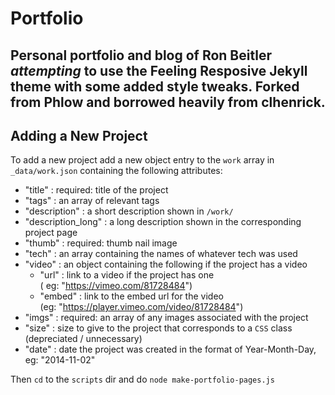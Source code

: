 # Portfolio

Personal portfolio and blog of Ron Beitler *attempting* to use the Feeling Resposive Jekyll theme with some added style tweaks. Forked from Phlow and borrowed heavily from clhenrick.
-------------------------------
## Adding a New Project

To add a new project add a new object entry to the `work` array in `_data/work.json` containing the following attributes:

- "title" : required: title of the project
- "tags" : an array of relevant tags
- "description" : a short description shown in `/work/`
- "description_long" : a long description shown in the corresponding project page
- "thumb" : required: thumb nail image
- "tech" : an array containing the names of whatever tech was used
- "video" : an object containing the following if the project has a video
  - "url" : link to a video if the project has one  
    ( eg: "https://vimeo.com/81728484")
  - "embed" : link to the embed url for the video  
    (eg: "https://player.vimeo.com/video/81728484")
- "imgs" : required: an array of any images associated with the project
- "size" : size to give to the project that corresponds to a `CSS` class
  (depreciated / unnecessary)
- "date" : date the project was created in the format of Year-Month-Day, eg: "2014-11-02"

Then `cd` to the `scripts` dir and do `node make-portfolio-pages.js`
